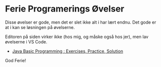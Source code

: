 # Ferie Programerings Øvelser
Disse øvelser er gode, men det er slet ikke alt i har lært endnu.
Det gode er at i kan se løsningen på øvelserne.

Editoren på siden virker ikke (hos mig, og måske også hos jer), men lav øvelserne i VS Code.

* [Java Basic Programming : Exercises, Practice, Solution](http://www.w3resource.com/java-exercises/basic/index.php)

God Ferie!
